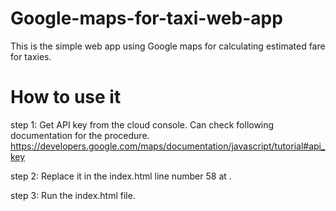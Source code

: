 Google-maps-for-taxi-web-app
===========================

This is the simple web app using Google maps for calculating estimated fare for taxies.


How to use it
=============

step 1: 
  Get API key from the cloud console. Can check following documentation for the procedure.
    https://developers.google.com/maps/documentation/javascript/tutorial#api_key
    
step 2:
  Replace it in the index.html line number 58 at <API KEY>.
  
  
step 3:
  Run the index.html file.
